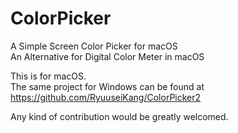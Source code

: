 # ColorPicker
 A Simple Screen Color Picker for macOS  
 An Alternative for Digital Color Meter in macOS
 
 This is for macOS.  
 The same project for Windows can be found at https://github.com/RyuuseiKang/ColorPicker2
 
 Any kind of contribution would be greatly welcomed.
